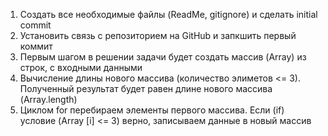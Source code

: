 
1. Создать все необходимые файлы (ReadMe, gitignore) и сделать initial commit
2. Установить связь с репозиторием на GitHub и запкшить первый коммит
3. Первым шагом в решении задачи будет создать массив (Array) из строк, с входными данными
4. Вычисление длины нового массива (количество элиметов <= 3). Полученный результат будет равен длине нового массива (Array.length)
5. Циклом for перебираем элементы первого массива. Если (if) условие (Array [i] <= 3) верно, записываем данные в новый массив
